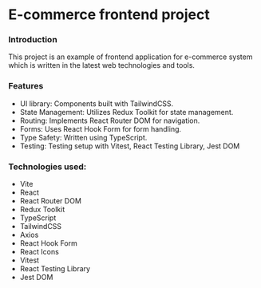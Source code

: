 # E-commerce frontend project
### Introduction
This project is an example of frontend application for e-commerce system which is written in the latest web technologies and tools.

### Features
- UI library: Components built with TailwindCSS.
- State Management: Utilizes Redux Toolkit for state management.
- Routing: Implements React Router DOM for navigation.
- Forms: Uses React Hook Form for form handling.
- Type Safety: Written using TypeScript.
- Testing: Testing setup with Vitest, React Testing Library, Jest DOM

### Technologies used:
- Vite
- React
- React Router DOM
- Redux Toolkit
- TypeScript
- TailwindCSS
- Axios
- React Hook Form
- React Icons
- Vitest
- React Testing Library
- Jest DOM
